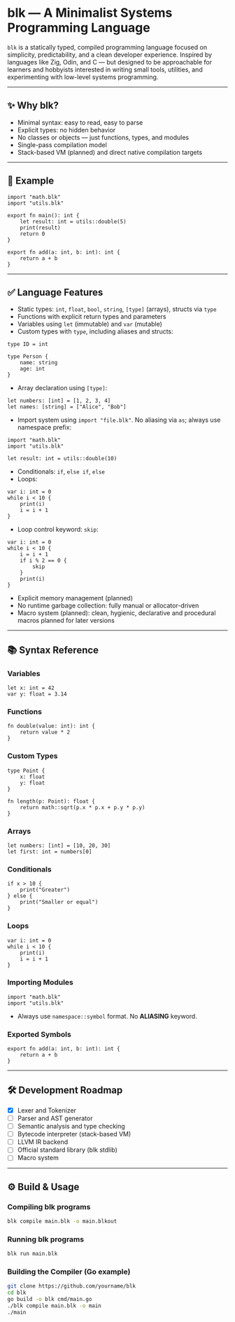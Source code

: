 # blk — A Minimalist Systems Programming Language

`blk` is a statically typed, compiled programming language focused on simplicity, predictability, and a clean developer experience. Inspired by languages like Zig, Odin, and C — but designed to be approachable for learners and hobbyists interested in writing small tools, utilities, and experimenting with low-level systems programming.

---

## ✨ Why blk?

- Minimal syntax: easy to read, easy to parse
- Explicit types: no hidden behavior
- No classes or objects — just functions, types, and modules
- Single-pass compilation model
- Stack-based VM (planned) and direct native compilation targets

---

## 🚀 Example

```blk
import "math.blk"
import "utils.blk"

export fn main(): int {
    let result: int = utils::double(5)
    print(result)
    return 0
}

export fn add(a: int, b: int): int {
    return a + b
}
```

---

## ✅ Language Features

- Static types: `int`, `float`, `bool`, `string`, `[type]` (arrays), structs via `type`
- Functions with explicit return types and parameters
- Variables using `let` (immutable) and `var` (mutable)
- Custom types with `type`, including aliases and structs:

```blk
type ID = int

type Person {
    name: string
    age: int
}
```

- Array declaration using `[type]`:

```blk
let numbers: [int] = [1, 2, 3, 4]
let names: [string] = ["Alice", "Bob"]
```

- Import system using `import "file.blk"`. No aliasing via `as`; always use namespace prefix:

```blk
import "math.blk"
import "utils.blk"

let result: int = utils::double(10)
```

- Conditionals: `if`, `else if`, `else`
- Loops:

```blk
var i: int = 0
while i < 10 {
    print(i)
    i = i + 1
}
```

- Loop control keyword: `skip`:

```blk
var i: int = 0
while i < 10 {
    i = i + 1
    if i % 2 == 0 {
        skip
    }
    print(i)
}
```

- Explicit memory management (planned)
- No runtime garbage collection: fully manual or allocator-driven
- Macro system (planned): clean, hygienic, declarative and procedural macros planned for later versions

---

## 📚 Syntax Reference

### Variables

```blk
let x: int = 42
var y: float = 3.14
```

### Functions

```blk
fn double(value: int): int {
    return value * 2
}
```

### Custom Types

```blk
type Point {
    x: float
    y: float
}

fn length(p: Point): float {
    return math::sqrt(p.x * p.x + p.y * p.y)
}
```

### Arrays

```blk
let numbers: [int] = [10, 20, 30]
let first: int = numbers[0]
```

### Conditionals

```blk
if x > 10 {
    print("Greater")
} else {
    print("Smaller or equal")
}
```

### Loops

```blk
var i: int = 0
while i < 10 {
    print(i)
    i = i + 1
}
```

### Importing Modules

```blk
import "math.blk"
import "utils.blk"
```

- Always use `namespace::symbol` format. No **ALIASING** keyword.

### Exported Symbols

```blk
export fn add(a: int, b: int): int {
    return a + b
}
```

---

## 🛠️ Development Roadmap

- [x] Lexer and Tokenizer
- [ ] Parser and AST generator
- [ ] Semantic analysis and type checking
- [ ] Bytecode interpreter (stack-based VM)
- [ ] LLVM IR backend
- [ ] Official standard library (blk stdlib)
- [ ] Macro system

---

## ⚙️ Build & Usage

### Compiling blk programs

```bash
blk compile main.blk -o main.blkout
```

### Running blk programs

```bash
blk run main.blk
```

### Building the Compiler (Go example)

```bash
git clone https://github.com/yourname/blk
cd blk
go build -o blk cmd/main.go
./blk compile main.blk -o main
./main
```
